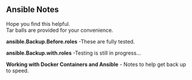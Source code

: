 ## Ansible Notes 
Hope you find this helpful.  
Tar balls are provided for your convenience.

**ansible.Backup.Before.roles** -These are fully tested.

**ansible.Backup.with.roles** -Testing is still in progress...

**Working with Docker Containers and Ansible** - Notes to help get back up to speed.
